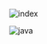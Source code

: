 
![index](https://user-images.githubusercontent.com/74708604/112901317-44273080-90ed-11eb-99e9-2be816133dde.jpg)

![java](https://user-images.githubusercontent.com/74708604/112901304-3ffb1300-90ed-11eb-8967-4ec7b332777b.jpg)

